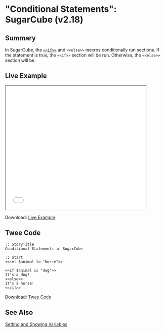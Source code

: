 # "Conditional Statements": SugarCube (v2.18)

## Summary

In SugarCube, the [`<<if>>`](http://www.motoslave.net/sugarcube/2/docs/macros.html#macros-if) and `<<else>>` macros conditionally run sections. If the statement is true, the `<<if>>` section will be run. Otherwise, the `<<else>>` section will be.

## Live Example

<section>
<iframe src="sugarcube_conditionalstatements_example.html" height=400 width=90%></iframe>

Download: <a href="sugarcube_conditionalstatements_example.html" target="_blank">Live Example</a>
</section>

## Twee Code

```twee
:: StoryTitle
Conditional Statements in SugarCube

:: Start
<<set $animal to "horse">>

<<if $animal is "dog">>
It's a dog!
<<else>>
It's a horse!
<</if>>
```

Download: <a href="sugarcube_conditionalstatements_twee.txt" target="_blank">Twee Code</a>

## See Also

[Setting and Showing Variables](../../settingandshowing/sugarcube/sugarcube_settingandshowing.md)
